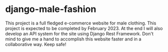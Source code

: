 # django-male-fashion
This project is a full fledged e-commerce website for male clothing. This project is expected to be completed by February 2023.
At the end I will also develop an API system for the site using Django Rest Framework.
Don't mind to give me a hand to accomplish this website faster and in a collaborative way.
Keep safe!
